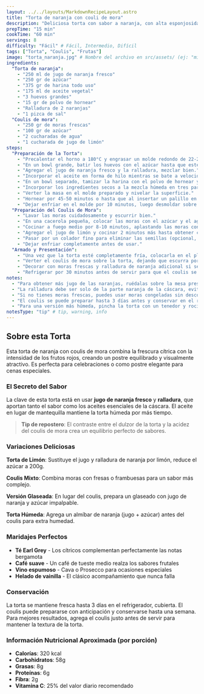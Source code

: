 ```yaml
---
layout: ../../layouts/MarkdownRecipeLayout.astro
title: "Torta de naranja con couli de mora"
description: "Deliciosa torta con sabor a naranja, con alta esponjosidad y sabor; bañada en un sirope de mora o frutos rojos."
prepTime: "15 min"
cookTime: "60 min"
servings: 8
difficulty: "Fácil" # Fácil, Intermedio, Difícil
tags: ["Torta", "Coulis", "Frutas"]
image: "torta_naranja.jpg" # Nombre del archivo en src/assets/ (ej: "mi-receta.jpg")
ingredients:
  "Torta de naranja":
    - "250 ml de jugo de naranja fresco"
    - "250 gr de azúcar"
    - "375 gr de harina todo uso"
    - "175 ml de aceite vegetal"
    - "3 huevos grandes"
    - "15 gr de polvo de hornear"
    - "Ralladura de 2 naranjas"
    - "1 pizca de sal"
  "Coulis de mora":
    - "250 gr de moras frescas"
    - "100 gr de azúcar"
    - "2 cucharadas de agua"
    - "1 cucharada de jugo de limón"
steps:
  "Preparación de la Torta":
    - "Precalentar el horno a 180°C y engrasar un molde redondo de 22-24 cm."
    - "En un bowl grande, batir los huevos con el azúcar hasta que estén espumosos y hayan duplicado su volumen (aproximadamente 5 minutos)."
    - "Agregar el jugo de naranja fresco y la ralladura, mezclar bien."
    - "Incorporar el aceite en forma de hilo mientras se bate a velocidad media."
    - "En un bowl separado, tamizar la harina con el polvo de hornear y la sal."
    - "Incorporar los ingredientes secos a la mezcla húmeda en tres partes, mezclando suavemente con movimientos envolventes."
    - "Verter la masa en el molde preparado y nivelar la superficie."
    - "Hornear por 45-50 minutos o hasta que al insertar un palillo en el centro salga limpio."
    - "Dejar enfriar en el molde por 10 minutos, luego desmoldar sobre una rejilla."
  "Preparación del Coulis de Mora":
    - "Lavar las moras cuidadosamente y escurrir bien."
    - "En una cacerola pequeña, colocar las moras con el azúcar y el agua."
    - "Cocinar a fuego medio por 8-10 minutos, aplastando las moras con una cuchara de madera."
    - "Agregar el jugo de limón y cocinar 2 minutos más hasta obtener consistencia de salsa."
    - "Pasar por un colador fino para eliminar las semillas (opcional, para textura más suave)."
    - "Dejar enfriar completamente antes de usar."
  "Armado y Presentación":
    - "Una vez que la torta esté completamente fría, colocarla en el plato de servir."
    - "Verter el coulis de mora sobre la torta, dejando que escurra por los lados."
    - "Decorar con moras frescas y ralladura de naranja adicional si se desea."
    - "Refrigerar por 30 minutos antes de servir para que el coulis se asiente."
notes:
  - "Para obtener más jugo de las naranjas, ruédalas sobre la mesa presionando antes de exprimirlas, o caliéntalas 10 segundos en el microondas."
  - "La ralladura debe ser solo de la parte naranja de la cáscara, evitando la parte blanca que es amarga."
  - "Si no tienes moras frescas, puedes usar moras congeladas sin descongelar, pero aumenta el tiempo de cocción 2-3 minutos."
  - "El coulis se puede preparar hasta 3 días antes y conservar en el refrigerador. También funciona con fresas, frambuesas o arándanos."
  - "Para una versión más húmeda, pincha la torta con un tenedor y rocía con un almíbar ligero de naranja antes de agregar el coulis."
notesType: "tip" # tip, warning, info
---
```


## Sobre esta Torta

Esta torta de naranja con coulis de mora combina la frescura cítrica con la intensidad de los frutos rojos, creando un postre equilibrado y visualmente atractivo. Es perfecta para celebraciones o como postre elegante para cenas especiales.

### El Secreto del Sabor

La clave de esta torta está en usar **jugo de naranja fresco** y **ralladura**, que aportan tanto el sabor como los aceites esenciales de la cáscara. El aceite en lugar de mantequilla mantiene la torta húmeda por más tiempo.

> **Tip de repostero**: El contraste entre el dulzor de la torta y la acidez del coulis de mora crea un equilibrio perfecto de sabores.

### Variaciones Deliciosas

**Torta de Limón**: Sustituye el jugo y ralladura de naranja por limón, reduce el azúcar a 200g.

**Coulis Mixto**: Combina moras con fresas o frambuesas para un sabor más complejo.

**Versión Glaseada**: En lugar del coulis, prepara un glaseado con jugo de naranja y azúcar impalpable.

**Torta Húmeda**: Agrega un almíbar de naranja (jugo + azúcar) antes del coulis para extra humedad.

### Maridajes Perfectos

- **Té Earl Grey** - Los cítricos complementan perfectamente las notas bergamota
- **Café suave** - Un café de tueste medio realza los sabores frutales
- **Vino espumoso** - Cava o Prosecco para ocasiones especiales
- **Helado de vainilla** - El clásico acompañamiento que nunca falla

### Conservación

La torta se mantiene fresca hasta 3 días en el refrigerador, cubierta. El coulis puede prepararse con anticipación y conservarse hasta una semana. Para mejores resultados, agrega el coulis justo antes de servir para mantener la textura de la torta.

### Información Nutricional Aproximada (por porción)

- **Calorías**: 320 kcal
- **Carbohidratos**: 58g
- **Grasas**: 8g
- **Proteínas**: 6g
- **Fibra**: 2g
- **Vitamina C**: 25% del valor diario recomendado

